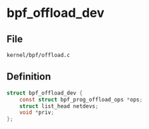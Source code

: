 # bpf_offload_dev

## File
`kernel/bpf/offload.c`

## Definition
```C
struct bpf_offload_dev {
	const struct bpf_prog_offload_ops *ops;
	struct list_head netdevs;
	void *priv;
};
```